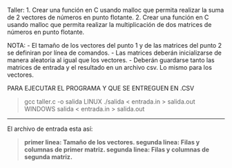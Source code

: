 Taller:
	1. Crear una función en C usando malloc que permita realizar la suma de 2 vectores de números en punto flotante.
	2. Crear una función en C usando malloc que permita realizar la multiplicación de dos matrices de números en punto flotante.

NOTA:
	- El tamaño de los vectores del punto 1 y de las matrices del punto 2 se definiran por línea de comandos.
	- Las matrices deberán inicializarse de manera aleatoria al igual que los vectores.
	- Deberán guardarse tanto las matrices de entrada y el resultado en un archivo csv. Lo mismo para los vectores.

PARA EJECUTAR EL PROGRAMA Y QUE SE ENTREGUEN EN .CSV

> gcc taller.c -o salida
LINUX
> ./salida < entrada.in > salida.out
WINDOWS
> salida < entrada.in > salida.out
---
El archivo de entrada esta así:
> <b>primer linea<b>: Tamaño de los vectores.
> <b>segunda linea<b>: Filas y columnas de primer matriz.
> <b>segunda linea<b>: Filas y columnas de segunda matriz.
